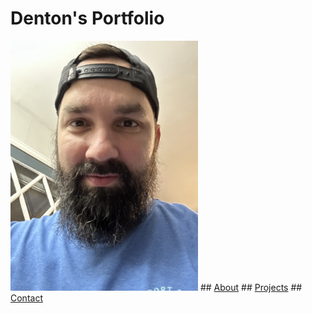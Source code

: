 # Denton's Portfolio
<img src="Images/IMG_3537.jpeg" width="300px">
## <a href="https://dentonmay.github.io/About/">About</a>
## <a href="https://dentonmay.github.io/Projects/">Projects</a>
## <a href="https://dentonmay.github.io/Contact/">Contact</a>

